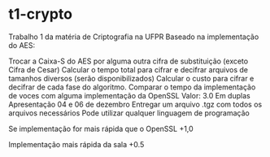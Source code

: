 # t1-crypto
Trabalho 1 da matéria de Criptografia na UFPR
Baseado na implementação do AES:

Trocar a Caixa-S do AES por alguma outra cifra de substituição (exceto Cifra de Cesar)
Calcular o tempo total para cifrar e decifrar arquivos de tamanhos diversos (serão disponibilizados) 
Calcular o custo para cifrar e decifrar de cada fase do algoritmo.
Comparar o tempo da implementação de voces com alguma implementação da OpenSSL
Valor: 3.0
Em duplas
Apresentação 04 e 06 de dezembro
Entregar um arquivo .tgz com todos os arquivos necessários
Pode utilizar qualquer linguagem de programação


Se implementação for mais rápida que o OpenSSL +1,0

Implementação mais rápida da sala +0.5
